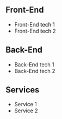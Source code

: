 ## Front-End
* Front-End tech 1
* Front-End tech 2

## Back-End
* Back-End tech 1
* Back-End tech 2

## Services
* Service 1
* Service 2